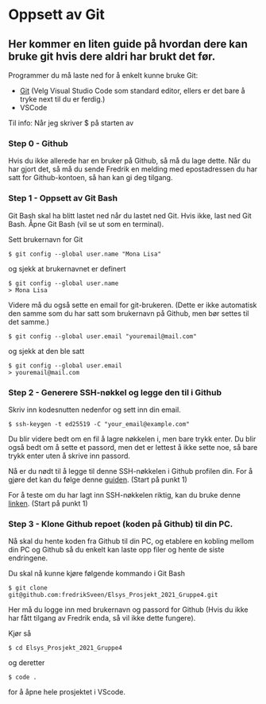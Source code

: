 # Oppsett av Git

## Her kommer en liten guide på hvordan dere kan bruke git hvis dere aldri har brukt det før.

Programmer du må laste ned for å enkelt kunne bruke Git:
- [Git](https://git-scm.com/downloads) (Velg Visual Studio Code som standard editor, ellers er det bare å tryke next til du er ferdig.)
- VSCode

Til info: Når jeg skriver $ på starten av 

### Step 0 - Github
Hvis du ikke allerede har en bruker på Github, så må du lage dette. Når du har gjort det, så må du sende Fredrik en melding med epostadressen du har satt for Github-kontoen, så han kan gi deg tilgang.  

### Step 1 - Oppsett av Git Bash
Git Bash skal ha blitt lastet ned når du lastet ned Git. Hvis ikke, last ned Git Bash.
Åpne Git Bash (vil se ut som en terminal).

Sett brukernavn for Git

    $ git config --global user.name "Mona Lisa"

og sjekk at brukernavnet er definert

    $ git config --global user.name
    > Mona Lisa

Videre må du også sette en email for git-brukeren. (Dette er ikke automatisk den samme som du har satt som brukernavn på Github, men bør settes til det samme.)

    $ git config --global user.email "youremail@mail.com"

og sjekk at den ble satt

    $ git config --global user.email
    > youremail@mail.com


### Step 2 - Generere SSH-nøkkel og legge den til i Github
Skriv inn kodesnutten nedenfor og sett inn din email.

    $ ssh-keygen -t ed25519 -C "your_email@example.com"

Du blir videre bedt om en fil å lagre nøkkelen i, men bare trykk enter.
Du blir også bedt om å sette et passord, men det er lettest å ikke sette noe, så bare trykk enter uten å skrive inn passord.

Nå er du nødt til å legge til denne SSH-nøkkelen i Github profilen din. For å gjøre det kan du følge denne [guiden](https://docs.github.com/en/github/authenticating-to-github/adding-a-new-ssh-key-to-your-github-account). (Start på punkt 1)

For å teste om du har lagt inn SSH-nøkkelen riktig, kan du bruke denne [linken](https://docs.github.com/en/github/authenticating-to-github/testing-your-ssh-connection). (Start på punkt 1)

### Step 3 - Klone Github repoet (koden på Github) til din PC.
Nå skal du hente koden fra Github til din PC, og etablere en kobling mellom din PC og Github så du enkelt kan laste opp filer og hente de siste endringene. 

Du skal nå kunne kjøre følgende kommando i Git Bash

    $ git clone git@github.com:fredrikSveen/Elsys_Prosjekt_2021_Gruppe4.git

Her må du logge inn med brukernavn og passord for Github (Hvis du ikke har fått tilgang av Fredrik enda, så vil ikke dette fungere).

Kjør så

    $ cd Elsys_Prosjekt_2021_Gruppe4

og deretter

    $ code .

for å åpne hele prosjektet i VScode.